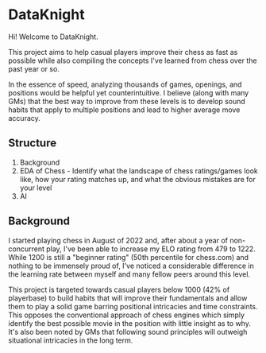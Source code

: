 # DataKnight

Hi! Welcome to DataKnight.

This project aims to help casual players improve their chess as fast as possible while also compiling the concepts I've learned from chess over the past year or so. 

In the essence of speed, analyzing thousands of games, openings, and positions would be helpful yet counterintuitive. I believe (along with many GMs) that the best way to improve from these levels is to develop sound habits that apply to multiple positions and lead to higher average move accuracy.

## Structure

1. Background
2. EDA of Chess - Identify what the landscape of chess ratings/games look like, how your rating matches up, and what the obvious mistakes are for your level
3. AI

## Background

I started playing chess in August of 2022 and, after about a year of non-concurrent play, I've been able to increase my ELO rating from 479 to 1222. While 1200 is still a "beginner rating" (50th percentile for chess.com) and nothing to be immensely proud of, I've noticed a considerable difference in the learning rate between myself and many fellow peers around this level. 

This project is targeted towards casual players below 1000 (42% of playerbase) to build habits that will improve their fundamentals and allow them to play a solid game barring positional intricacies and time constraints. This opposes the conventional approach of chess engines which simply identify the best possible movie in the position with little insight as to why. It's also been noted by GMs that following sound principles will outweigh situational intricacies in the long term.
